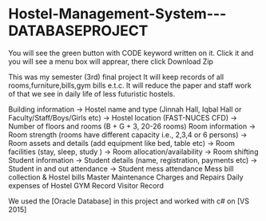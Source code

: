 # Hostel-Management-System---DATABASEPROJECT

You will see the green button with CODE keyword written on it. Click it and you will see a menu box will apprear, there click Download Zip 

This was my semester (3rd) final project 
It will keep records of all rooms,furniture,bills,gym bills e.t.c. It will reduce the paper and staff work of that we see in daily life of less futuristic hostels.

Building information
-> Hostel name and type (Jinnah Hall, Iqbal Hall or Faculty/Staff/Boys/Girls etc)
-> Hostel location (FAST-NUCES CFD)
-> Number of floors and rooms (B + G + 3, 20-26 rooms)
Room information
-> Room strength (rooms have different capacity i.e., 2,3,4 or 6 persons)
-> Room assets and details (add equipment like bed, table etc)
-> Room facilities (stay, sleep, study )
-> Room allocation/availability
-> Room shifting
Student information
-> Student details (name, registration, payments etc)
-> Student in and out attendance
-> Student mess attendance
Mess bill collection &amp; Hostel bills Master
Maintenance Charges and Repairs
Daily expenses of Hostel
GYM Record
Visitor Record

We used the [Oracle Database] in this project and worked with c# on [VS 2015]
